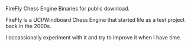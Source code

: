 FireFly Chess Engine Binaries for public download.

FireFly is a UCI/Windboard Chess Engine that started life as a test project back in the 2000s.

I occassionally experiment with it and try to improve it when I have time.
